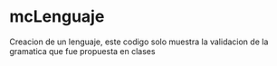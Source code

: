 # mcLenguaje
 Creacion de un lenguaje, este codigo solo muestra la validacion de la gramatica que fue propuesta en clases
